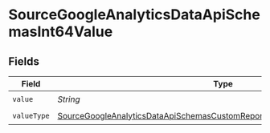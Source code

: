 # SourceGoogleAnalyticsDataApiSchemasInt64Value


## Fields

| Field                                                                                                                                                                                 | Type                                                                                                                                                                                  | Required                                                                                                                                                                              | Description                                                                                                                                                                           |
| ------------------------------------------------------------------------------------------------------------------------------------------------------------------------------------- | ------------------------------------------------------------------------------------------------------------------------------------------------------------------------------------- | ------------------------------------------------------------------------------------------------------------------------------------------------------------------------------------- | ------------------------------------------------------------------------------------------------------------------------------------------------------------------------------------- |
| `value`                                                                                                                                                                               | *String*                                                                                                                                                                              | :heavy_check_mark:                                                                                                                                                                    | N/A                                                                                                                                                                                   |
| `valueType`                                                                                                                                                                           | [SourceGoogleAnalyticsDataApiSchemasCustomReportsArrayDimensionFilterValueType](../../models/shared/SourceGoogleAnalyticsDataApiSchemasCustomReportsArrayDimensionFilterValueType.md) | :heavy_check_mark:                                                                                                                                                                    | N/A                                                                                                                                                                                   |